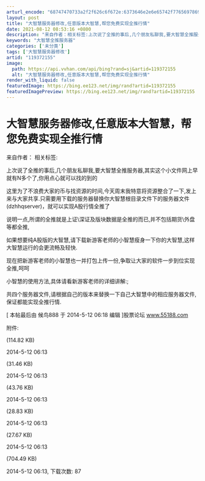 ```yaml
---
arturl_encode: "68747470733a2f2f626c6f672e:6373646e2e6e65742f77656978696e5f34323336373435342f:61727469636c652f64657461696c732f313139333732313535"
layout: post
title: "大智慧服务器修改,任意版本大智慧,帮您免费实现全推行情"
date: 2021-08-12 08:53:16 +0800
description: "来自作者：相关标签:上次说了全推的事后,几个朋友私聊我,要大智慧全推服务器,其实这个小文件网上早就有"
keywords: "大智慧全推服务器"
categories: ['未分类']
tags: ['大智慧服务器修改']
artid: "119372155"
image:
  path: https://api.vvhan.com/api/bing?rand=sj&artid=119372155
  alt: "大智慧服务器修改,任意版本大智慧,帮您免费实现全推行情"
render_with_liquid: false
featuredImage: https://bing.ee123.net/img/rand?artid=119372155
featuredImagePreview: https://bing.ee123.net/img/rand?artid=119372155
---
```


# 大智慧服务器修改,任意版本大智慧，帮您免费实现全推行情

来自作者： 相关标签:

上次说了全推的事后,几个朋友私聊我,要大智慧全推服务器,其实这个小文件网上早就有N多个了,你用点心就可以找的到的

这里为了不浪费大家的币与找资源的时间,今天周末我特意将资源整合了一下,发上来与大家共享.只需要用下载的服务器替换你大智慧根目录文件下的服务器文件(dzhhqserver)，就可以实现A股行情全推了

说明一点,所谓的全推就是上证\深证及版块数据是全推的而已,并不包括期货\外盘等都全推,

如果想要纯A股版的大智慧,请下载新游客老师的小智慧瘦身一下你的大智慧,这样大智慧运行的会更流畅及轻快.

现在把新游客老师的小智慧也一并打包上传一份,争取让大家的软件一步到位实现全推,呵呵

小智慧的使用方法,具体请看新游客老师的详细讲解:;

共四个服务器文件,请根据自己的版本来替换一下自己大智慧中的相应服务器文件,保证都能实现全推行情.

[ 本帖最后由 候鸟888 于 2014-5-12 06:18 编辑 ]股票论坛 www.55188.com

附件:

(114.82 KB)

2014-5-12 06:13

(31.46 KB)

2014-5-12 06:13

(43.76 KB)

2014-5-12 06:13

(28.83 KB)

2014-5-12 06:13

(27.67 KB)

2014-5-12 06:13

(704.49 KB)

2014-5-12 06:13, 下载次数: 87